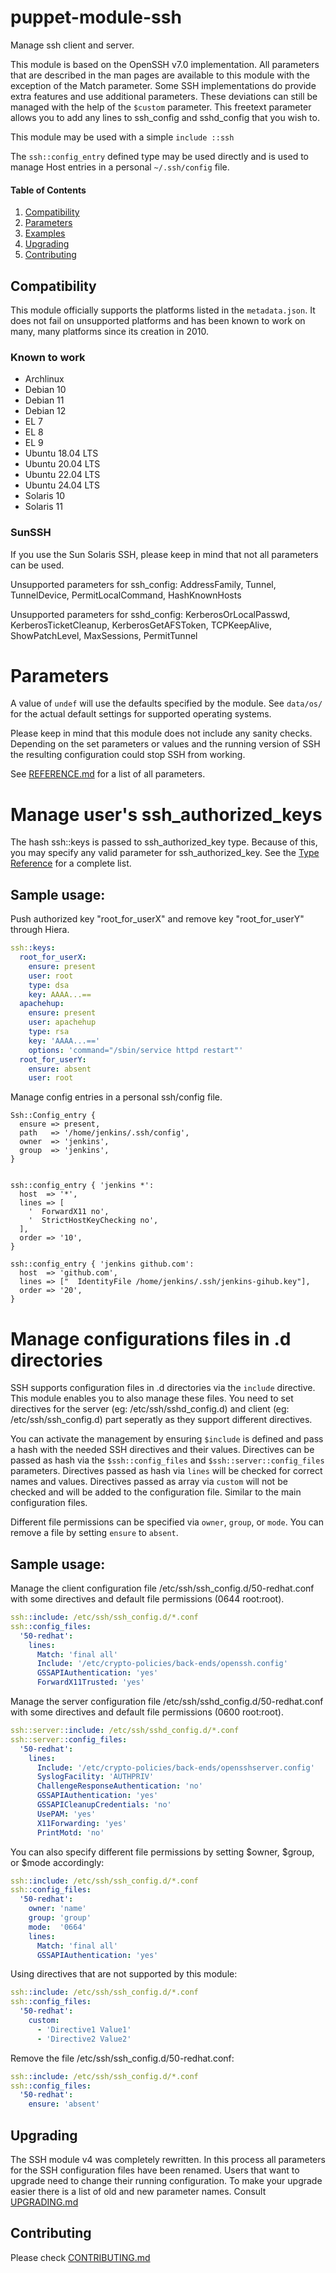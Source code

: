 # puppet-module-ssh

Manage ssh client and server.

This module is based on the OpenSSH v7.0 implementation. All parameters that are described in the
man pages are available to this module with the exception of the Match parameter. Some SSH
implementations do provide extra features and use additional parameters. These deviations can
still be managed with the help of the `$custom` parameter. This freetext parameter allows you to add
any lines to ssh_config and sshd_config that you wish to.

This module may be used with a simple `include ::ssh`

The `ssh::config_entry` defined type may be used directly and is used to manage
Host entries in a personal `~/.ssh/config` file.

#### Table of Contents
1. [Compatibility](#compatibility)
1. [Parameters](#parameters)
1. [Examples](#sample-usage)
1. [Upgrading](#upgrading)
1. [Contributing](#contributing)


## Compatibility

This module officially supports the platforms listed in the
`metadata.json`. It does not fail on unsupported platforms and has been
known to work on many, many platforms since its creation in 2010.

### Known to work

 * Archlinux
 * Debian 10
 * Debian 11
 * Debian 12
 * EL 7
 * EL 8
 * EL 9
 * Ubuntu 18.04 LTS
 * Ubuntu 20.04 LTS
 * Ubuntu 22.04 LTS
 * Ubuntu 24.04 LTS
 * Solaris 10
 * Solaris 11


### SunSSH
If you use the Sun Solaris SSH, please keep in mind that not all parameters can be used.

Unsupported parameters for ssh_config:
AddressFamily, Tunnel, TunnelDevice, PermitLocalCommand, HashKnownHosts

Unsupported parameters for sshd_config:
KerberosOrLocalPasswd, KerberosTicketCleanup, KerberosGetAFSToken, TCPKeepAlive, ShowPatchLevel,
MaxSessions, PermitTunnel


# Parameters
A value of `undef` will use the defaults specified by the module. See `data/os/` for the actual
default settings for supported operating systems.

Please keep in mind that this module does not include any sanity checks. Depending on the set
parameters or values and the running version of SSH the resulting configuration could stop SSH
from working.


See [REFERENCE.md](REFERENCE.md) for a list of all parameters.

# Manage user's ssh_authorized_keys
The hash ssh::keys is passed to ssh_authorized_key type. Because of this, you may specify any valid
parameter for ssh_authorized_key.
See the [Type Reference](https://github.com/puppetlabs/puppetlabs-sshkeys_core/blob/main/REFERENCE.md#ssh_authorized_key)
for a complete list.

## Sample usage:
Push authorized key "root_for_userX" and remove key "root_for_userY" through Hiera.

``` yaml
ssh::keys:
  root_for_userX:
    ensure: present
    user: root
    type: dsa
    key: AAAA...==
  apachehup:
    ensure: present
    user: apachehup
    type: rsa
    key: 'AAAA...=='
    options: 'command="/sbin/service httpd restart"'
  root_for_userY:
    ensure: absent
    user: root
```

Manage config entries in a personal ssh/config file.

```
Ssh::Config_entry {
  ensure => present,
  path   => '/home/jenkins/.ssh/config',
  owner  => 'jenkins',
  group  => 'jenkins',
}


ssh::config_entry { 'jenkins *':
  host  => '*',
  lines => [
    '  ForwardX11 no',
    '  StrictHostKeyChecking no',
  ],
  order => '10',
}

ssh::config_entry { 'jenkins github.com':
  host  => 'github.com',
  lines => ["  IdentityFile /home/jenkins/.ssh/jenkins-gihub.key"],
  order => '20',
}
```

# Manage configurations files in .d directories
SSH supports configuration files in .d directories via the `include` directive. This module enables you to also manage these files. You need to set directives for the server (eg: /etc/ssh/sshd_config.d) and client (eg: /etc/ssh/ssh_config.d) part seperatly as they support different directives.

You can activate the management by ensuring `$include` is defined and pass a hash with the needed SSH directives and their values.
Directives can be passed as hash via the `$ssh::config_files` and `$ssh::server::config_files` parameters. Directives passed as hash via `lines` will be checked for correct names and values. Directives passed as array via `custom` will not be checked and will be added to the configuration file. Similar to the main configuration files.

Different file permissions can be specified via `owner`, `group`, or `mode`.
You can remove a file by setting `ensure` to `absent`.

## Sample usage:
Manage the client configuration file /etc/ssh/ssh_config.d/50-redhat.conf with some directives and default file permissions (0644 root:root).
``` yaml
ssh::include: /etc/ssh/ssh_config.d/*.conf
ssh::config_files:
  '50-redhat':
    lines:
      Match: 'final all'
      Include: '/etc/crypto-policies/back-ends/openssh.config'
      GSSAPIAuthentication: 'yes'
      ForwardX11Trusted: 'yes'
```

Manage the server configuration file /etc/ssh/sshd_config.d/50-redhat.conf with some directives and default file permissions (0600 root:root).
``` yaml
ssh::server::include: /etc/ssh/sshd_config.d/*.conf
ssh::server::config_files:
  '50-redhat':
    lines:
      Include: '/etc/crypto-policies/back-ends/opensshserver.config'
      SyslogFacility: 'AUTHPRIV'
      ChallengeResponseAuthentication: 'no'
      GSSAPIAuthentication: 'yes'
      GSSAPICleanupCredentials: 'no'
      UsePAM: 'yes'
      X11Forwarding: 'yes'
      PrintMotd: 'no'
```
You can also specify different file permissions by setting $owner, $group, or $mode accordingly:
``` yaml
ssh::include: /etc/ssh/ssh_config.d/*.conf
ssh::config_files:
  '50-redhat':
    owner: 'name'
    group: 'group'
    mode:  '0664'
    lines:
      Match: 'final all'
      GSSAPIAuthentication: 'yes'
```
Using directives that are not supported by this module:
``` yaml
ssh::include: /etc/ssh/ssh_config.d/*.conf
ssh::config_files:
  '50-redhat':
    custom:
      - 'Directive1 Value1'
      - 'Directive2 Value2'
```

Remove the file /etc/ssh/ssh_config.d/50-redhat.conf:
``` yaml
ssh::include: /etc/ssh/ssh_config.d/*.conf
ssh::config_files:
  '50-redhat':
    ensure: 'absent'
```

## Upgrading

The SSH module v4 was completely rewritten. In this process all parameters for the SSH configuration
files have been renamed. Users that want to upgrade need to change their running configuration.
To make your upgrade easier there is a list of old and new parameter names.
Consult [UPGRADING.md](UPGRADING.md)


## Contributing

Please check [CONTRIBUTING.md](CONTRIBUTING.md)
